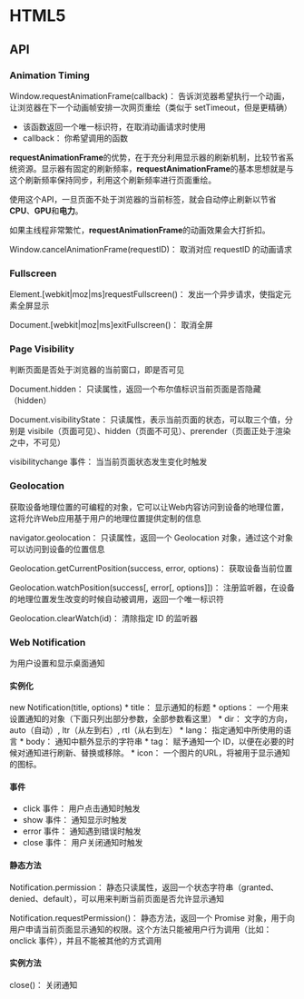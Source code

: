 # HTML5

## API

### Animation Timing

Window.requestAnimationFrame(callback)： 告诉浏览器希望执行一个动画，让浏览器在下一个动画帧安排一次网页重绘（类似于 setTimeout，但是更精确）

* 该函数返回一个唯一标识符，在取消动画请求时使用
* callback： 你希望调用的函数

**requestAnimationFrame**的优势，在于充分利用显示器的刷新机制，比较节省系统资源。显示器有固定的刷新频率，**requestAnimationFrame**的基本思想就是与这个刷新频率保持同步，利用这个刷新频率进行页面重绘。

使用这个API，一旦页面不处于浏览器的当前标签，就会自动停止刷新以节省**CPU**、**GPU**和**电力**。

如果主线程非常繁忙，**requestAnimationFrame**的动画效果会大打折扣。

Window.cancelAnimationFrame(requestID)： 取消对应 requestID 的动画请求

### Fullscreen

Element.[webkit|moz|ms]requestFullscreen()： 发出一个异步请求，使指定元素全屏显示

Document.[webkit|moz|ms]exitFullscreen()： 取消全屏

### Page Visibility

判断页面是否处于浏览器的当前窗口，即是否可见

Document.hidden： 只读属性，返回一个布尔值标识当前页面是否隐藏（hidden）

Document.visibilityState： 只读属性，表示当前页面的状态，可以取三个值，分别是 visibile（页面可见）、hidden（页面不可见）、prerender（页面正处于渲染之中，不可见）

visibilitychange 事件： 当当前页面状态发生变化时触发

### Geolocation

获取设备地理位置的可编程的对象，它可以让Web内容访问到设备的地理位置，这将允许Web应用基于用户的地理位置提供定制的信息

navigator.geolocation： 只读属性，返回一个 Geolocation 对象，通过这个对象可以访问到设备的位置信息

Geolocation.getCurrentPosition(success, error, options)： 获取设备当前位置

Geolocation.watchPosition(success[, error[, options]])： 注册监听器，在设备的地理位置发生改变的时候自动被调用，返回一个唯一标识符

Geolocation.clearWatch(id)： 清除指定 ID 的监听器

### Web Notification

为用户设置和显示桌面通知

#### 实例化

new Notification(title, options)
    * title： 显示通知的标题
    * options： 一个用来设置通知的对象（下面只列出部分参数，全部参数看这里）
        * dir： 文字的方向， auto（自动）, ltr（从左到右）, rtl（从右到左）
        * lang： 指定通知中所使用的语言
        * body： 通知中额外显示的字符串
        * tag： 赋予通知一个 ID，以便在必要的时候对通知进行刷新、替换或移除。
        * icon： 一个图片的URL，将被用于显示通知的图标。

#### 事件

* click 事件： 用户点击通知时触发
* show 事件： 通知显示时触发
* error 事件： 通知遇到错误时触发
* close 事件： 用户关闭通知时触发

#### 静态方法

Notification.permission： 静态只读属性，返回一个状态字符串（granted、denied、default），可以用来判断当前页面是否允许显示通知

Notification.requestPermission()： 静态方法，返回一个 Promise 对象，用于向用户申请当前页面显示通知的权限。这个方法只能被用户行为调用（比如：onclick 事件），并且不能被其他的方式调用

#### 实例方法

close()： 关闭通知


